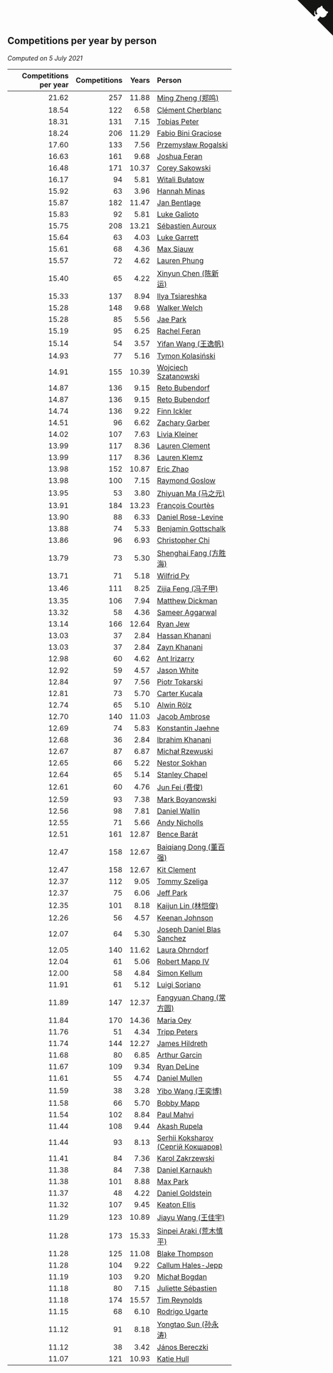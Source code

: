 ## Competitions per year by person

*Computed on  5 July 2021*

| Competitions per year | Competitions | Years | Person |
| ---: | ---: | ---: | :--- |
| 21.62 | 257 | 11.88 | [Ming Zheng (郑鸣)](https://www.worldcubeassociation.org/persons/2009ZHEN11) |
| 18.54 | 122 | 6.58 | [Clément Cherblanc](https://www.worldcubeassociation.org/persons/2014CHER05) |
| 18.31 | 131 | 7.15 | [Tobias Peter](https://www.worldcubeassociation.org/persons/2014PETE03) |
| 18.24 | 206 | 11.29 | [Fabio Bini Graciose](https://www.worldcubeassociation.org/persons/2010GRAC02) |
| 17.60 | 133 | 7.56 | [Przemysław Rogalski](https://www.worldcubeassociation.org/persons/2013ROGA02) |
| 16.63 | 161 | 9.68 | [Joshua Feran](https://www.worldcubeassociation.org/persons/2011FERA01) |
| 16.48 | 171 | 10.37 | [Corey Sakowski](https://www.worldcubeassociation.org/persons/2011SAKO01) |
| 16.17 | 94 | 5.81 | [Witali Bułatow](https://www.worldcubeassociation.org/persons/2015BUAT01) |
| 15.92 | 63 | 3.96 | [Hannah Minas](https://www.worldcubeassociation.org/persons/2017MINA04) |
| 15.87 | 182 | 11.47 | [Jan Bentlage](https://www.worldcubeassociation.org/persons/2010BENT01) |
| 15.83 | 92 | 5.81 | [Luke Galioto](https://www.worldcubeassociation.org/persons/2015GALI02) |
| 15.75 | 208 | 13.21 | [Sébastien Auroux](https://www.worldcubeassociation.org/persons/2008AURO01) |
| 15.64 | 63 | 4.03 | [Luke Garrett](https://www.worldcubeassociation.org/persons/2017GARR05) |
| 15.61 | 68 | 4.36 | [Max Siauw](https://www.worldcubeassociation.org/persons/2017SIAU02) |
| 15.57 | 72 | 4.62 | [Lauren Phung](https://www.worldcubeassociation.org/persons/2016PHUN02) |
| 15.40 | 65 | 4.22 | [Xinyun Chen (陈新运)](https://www.worldcubeassociation.org/persons/2017CHEN36) |
| 15.33 | 137 | 8.94 | [Ilya Tsiareshka](https://www.worldcubeassociation.org/persons/2012TERE01) |
| 15.28 | 148 | 9.68 | [Walker Welch](https://www.worldcubeassociation.org/persons/2011WELC01) |
| 15.28 | 85 | 5.56 | [Jae Park](https://www.worldcubeassociation.org/persons/2015PARK24) |
| 15.19 | 95 | 6.25 | [Rachel Feran](https://www.worldcubeassociation.org/persons/2015FERA01) |
| 15.14 | 54 | 3.57 | [Yifan Wang (王逸帆)](https://www.worldcubeassociation.org/persons/2017WANY29) |
| 14.93 | 77 | 5.16 | [Tymon Kolasiński](https://www.worldcubeassociation.org/persons/2016KOLA02) |
| 14.91 | 155 | 10.39 | [Wojciech Szatanowski](https://www.worldcubeassociation.org/persons/2011SZAT01) |
| 14.87 | 136 | 9.15 | [Reto Bubendorf](https://www.worldcubeassociation.org/persons/2012BUBE01) |
| 14.87 | 136 | 9.15 | [Reto Bubendorf](https://www.worldcubeassociation.org/persons/2012BUBE01) |
| 14.74 | 136 | 9.22 | [Finn Ickler](https://www.worldcubeassociation.org/persons/2012ICKL01) |
| 14.51 | 96 | 6.62 | [Zachary Garber](https://www.worldcubeassociation.org/persons/2014GARB01) |
| 14.02 | 107 | 7.63 | [Livia Kleiner](https://www.worldcubeassociation.org/persons/2013KLEI03) |
| 13.99 | 117 | 8.36 | [Lauren Clement](https://www.worldcubeassociation.org/persons/2013KLEM01) |
| 13.99 | 117 | 8.36 | [Lauren Klemz](https://www.worldcubeassociation.org/persons/2013KLEM01) |
| 13.98 | 152 | 10.87 | [Eric Zhao](https://www.worldcubeassociation.org/persons/2010ZHAO19) |
| 13.98 | 100 | 7.15 | [Raymond Goslow](https://www.worldcubeassociation.org/persons/2014GOSL01) |
| 13.95 | 53 | 3.80 | [Zhiyuan Ma (马之元)](https://www.worldcubeassociation.org/persons/2017MAZH04) |
| 13.91 | 184 | 13.23 | [François Courtès](https://www.worldcubeassociation.org/persons/2008COUR01) |
| 13.90 | 88 | 6.33 | [Daniel Rose-Levine](https://www.worldcubeassociation.org/persons/2015ROSE01) |
| 13.88 | 74 | 5.33 | [Benjamin Gottschalk](https://www.worldcubeassociation.org/persons/2016GOTT01) |
| 13.86 | 96 | 6.93 | [Christopher Chi](https://www.worldcubeassociation.org/persons/2014CHIC01) |
| 13.79 | 73 | 5.30 | [Shenghai Fang (方胜海)](https://www.worldcubeassociation.org/persons/2016FANG01) |
| 13.71 | 71 | 5.18 | [Wilfrid Py](https://www.worldcubeassociation.org/persons/2016PYWI01) |
| 13.46 | 111 | 8.25 | [Zijia Feng (冯子甲)](https://www.worldcubeassociation.org/persons/2013FENG02) |
| 13.35 | 106 | 7.94 | [Matthew Dickman](https://www.worldcubeassociation.org/persons/2013DICK01) |
| 13.32 | 58 | 4.36 | [Sameer Aggarwal](https://www.worldcubeassociation.org/persons/2017AGGA01) |
| 13.14 | 166 | 12.64 | [Ryan Jew](https://www.worldcubeassociation.org/persons/2008JEWR01) |
| 13.03 | 37 | 2.84 | [Hassan Khanani](https://www.worldcubeassociation.org/persons/2018KHAN26) |
| 13.03 | 37 | 2.84 | [Zayn Khanani](https://www.worldcubeassociation.org/persons/2018KHAN28) |
| 12.98 | 60 | 4.62 | [Ant Irizarry](https://www.worldcubeassociation.org/persons/2016IRIZ02) |
| 12.92 | 59 | 4.57 | [Jason White](https://www.worldcubeassociation.org/persons/2016WHIT16) |
| 12.84 | 97 | 7.56 | [Piotr Tokarski](https://www.worldcubeassociation.org/persons/2013TOKA01) |
| 12.81 | 73 | 5.70 | [Carter Kucala](https://www.worldcubeassociation.org/persons/2015KUCA01) |
| 12.74 | 65 | 5.10 | [Alwin Rölz](https://www.worldcubeassociation.org/persons/2016ROLZ01) |
| 12.70 | 140 | 11.03 | [Jacob Ambrose](https://www.worldcubeassociation.org/persons/2010AMBR01) |
| 12.69 | 74 | 5.83 | [Konstantin Jaehne](https://www.worldcubeassociation.org/persons/2015JAEH01) |
| 12.68 | 36 | 2.84 | [Ibrahim Khanani](https://www.worldcubeassociation.org/persons/2018KHAN27) |
| 12.67 | 87 | 6.87 | [Michał Rzewuski](https://www.worldcubeassociation.org/persons/2014RZEW01) |
| 12.65 | 66 | 5.22 | [Nestor Sokhan](https://www.worldcubeassociation.org/persons/2016SOKH01) |
| 12.64 | 65 | 5.14 | [Stanley Chapel](https://www.worldcubeassociation.org/persons/2016CHAP04) |
| 12.61 | 60 | 4.76 | [Jun Fei (费俊)](https://www.worldcubeassociation.org/persons/2016FEIJ02) |
| 12.59 | 93 | 7.38 | [Mark Boyanowski](https://www.worldcubeassociation.org/persons/2014BOYA01) |
| 12.56 | 98 | 7.81 | [Daniel Wallin](https://www.worldcubeassociation.org/persons/2013WALL03) |
| 12.55 | 71 | 5.66 | [Andy Nicholls](https://www.worldcubeassociation.org/persons/2015NICH04) |
| 12.51 | 161 | 12.87 | [Bence Barát](https://www.worldcubeassociation.org/persons/2008BARA01) |
| 12.47 | 158 | 12.67 | [Baiqiang Dong (董百强)](https://www.worldcubeassociation.org/persons/2008DONG06) |
| 12.47 | 158 | 12.67 | [Kit Clement](https://www.worldcubeassociation.org/persons/2008CLEM01) |
| 12.37 | 112 | 9.05 | [Tommy Szeliga](https://www.worldcubeassociation.org/persons/2012SZEL01) |
| 12.37 | 75 | 6.06 | [Jeff Park](https://www.worldcubeassociation.org/persons/2015PARK08) |
| 12.35 | 101 | 8.18 | [Kaijun Lin (林恺俊)](https://www.worldcubeassociation.org/persons/2013LINK01) |
| 12.26 | 56 | 4.57 | [Keenan Johnson](https://www.worldcubeassociation.org/persons/2016JOHN30) |
| 12.07 | 64 | 5.30 | [Joseph Daniel Blas Sanchez](https://www.worldcubeassociation.org/persons/2016SANC08) |
| 12.05 | 140 | 11.62 | [Laura Ohrndorf](https://www.worldcubeassociation.org/persons/2009OHRN01) |
| 12.04 | 61 | 5.06 | [Robert Mapp IV](https://www.worldcubeassociation.org/persons/2016IVRO01) |
| 12.00 | 58 | 4.84 | [Simon Kellum](https://www.worldcubeassociation.org/persons/2016KELL12) |
| 11.91 | 61 | 5.12 | [Luigi Soriano](https://www.worldcubeassociation.org/persons/2016SORI04) |
| 11.89 | 147 | 12.37 | [Fangyuan Chang (常方圆)](https://www.worldcubeassociation.org/persons/2009CHAN04) |
| 11.84 | 170 | 14.36 | [Maria Oey](https://www.worldcubeassociation.org/persons/2007OEYM01) |
| 11.76 | 51 | 4.34 | [Tripp Peters](https://www.worldcubeassociation.org/persons/2017PETE04) |
| 11.74 | 144 | 12.27 | [James Hildreth](https://www.worldcubeassociation.org/persons/2009HILD01) |
| 11.68 | 80 | 6.85 | [Arthur Garcin](https://www.worldcubeassociation.org/persons/2014GARC27) |
| 11.67 | 109 | 9.34 | [Ryan DeLine](https://www.worldcubeassociation.org/persons/2012DELI01) |
| 11.61 | 55 | 4.74 | [Daniel Mullen](https://www.worldcubeassociation.org/persons/2016MULL04) |
| 11.59 | 38 | 3.28 | [Yibo Wang (王奕博)](https://www.worldcubeassociation.org/persons/2018WANG39) |
| 11.58 | 66 | 5.70 | [Bobby Mapp](https://www.worldcubeassociation.org/persons/2015MAPP01) |
| 11.54 | 102 | 8.84 | [Paul Mahvi](https://www.worldcubeassociation.org/persons/2012MAHV01) |
| 11.44 | 108 | 9.44 | [Akash Rupela](https://www.worldcubeassociation.org/persons/2012RUPE01) |
| 11.44 | 93 | 8.13 | [Serhii Koksharov (Сергій Кокшаров)](https://www.worldcubeassociation.org/persons/2013KOKS01) |
| 11.41 | 84 | 7.36 | [Karol Zakrzewski](https://www.worldcubeassociation.org/persons/2014ZAKR01) |
| 11.38 | 84 | 7.38 | [Daniel Karnaukh](https://www.worldcubeassociation.org/persons/2014KARN02) |
| 11.38 | 101 | 8.88 | [Max Park](https://www.worldcubeassociation.org/persons/2012PARK03) |
| 11.37 | 48 | 4.22 | [Daniel Goldstein](https://www.worldcubeassociation.org/persons/2017GOLD01) |
| 11.32 | 107 | 9.45 | [Keaton Ellis](https://www.worldcubeassociation.org/persons/2012ELLI01) |
| 11.29 | 123 | 10.89 | [Jiayu Wang (王佳宇)](https://www.worldcubeassociation.org/persons/2010WANG53) |
| 11.28 | 173 | 15.33 | [Sinpei Araki (荒木慎平)](https://www.worldcubeassociation.org/persons/2006ARAK01) |
| 11.28 | 125 | 11.08 | [Blake Thompson](https://www.worldcubeassociation.org/persons/2010THOM03) |
| 11.28 | 104 | 9.22 | [Callum Hales-Jepp](https://www.worldcubeassociation.org/persons/2012HALE01) |
| 11.19 | 103 | 9.20 | [Michał Bogdan](https://www.worldcubeassociation.org/persons/2012BOGD01) |
| 11.18 | 80 | 7.15 | [Juliette Sébastien](https://www.worldcubeassociation.org/persons/2014SEBA01) |
| 11.18 | 174 | 15.57 | [Tim Reynolds](https://www.worldcubeassociation.org/persons/2005REYN01) |
| 11.15 | 68 | 6.10 | [Rodrigo Ugarte](https://www.worldcubeassociation.org/persons/2015UGAR01) |
| 11.12 | 91 | 8.18 | [Yongtao Sun (孙永涛)](https://www.worldcubeassociation.org/persons/2013SUNY02) |
| 11.12 | 38 | 3.42 | [János Bereczki](https://www.worldcubeassociation.org/persons/2018BERE01) |
| 11.07 | 121 | 10.93 | [Katie Hull](https://www.worldcubeassociation.org/persons/2010HULL01) |


<a href="https://github.com/jonatanklosko/wca_statistics" class="github-corner" aria-label="View source on Github"><svg width="80" height="80" viewBox="0 0 250 250" style="fill:#151513; color:#fff; position: absolute; top: 0; border: 0; right: 0;" aria-hidden="true"><path d="M0,0 L115,115 L130,115 L142,142 L250,250 L250,0 Z"></path><path d="M128.3,109.0 C113.8,99.7 119.0,89.6 119.0,89.6 C122.0,82.7 120.5,78.6 120.5,78.6 C119.2,72.0 123.4,76.3 123.4,76.3 C127.3,80.9 125.5,87.3 125.5,87.3 C122.9,97.6 130.6,101.9 134.4,103.2" fill="currentColor" style="transform-origin: 130px 106px;" class="octo-arm"></path><path d="M115.0,115.0 C114.9,115.1 118.7,116.5 119.8,115.4 L133.7,101.6 C136.9,99.2 139.9,98.4 142.2,98.6 C133.8,88.0 127.5,74.4 143.8,58.0 C148.5,53.4 154.0,51.2 159.7,51.0 C160.3,49.4 163.2,43.6 171.4,40.1 C171.4,40.1 176.1,42.5 178.8,56.2 C183.1,58.6 187.2,61.8 190.9,65.4 C194.5,69.0 197.7,73.2 200.1,77.6 C213.8,80.2 216.3,84.9 216.3,84.9 C212.7,93.1 206.9,96.0 205.4,96.6 C205.1,102.4 203.0,107.8 198.3,112.5 C181.9,128.9 168.3,122.5 157.7,114.1 C157.9,116.9 156.7,120.9 152.7,124.9 L141.0,136.5 C139.8,137.7 141.6,141.9 141.8,141.8 Z" fill="currentColor" class="octo-body"></path></svg></a><style>.github-corner:hover .octo-arm{animation:octocat-wave 560ms ease-in-out}@keyframes octocat-wave{0%,100%{transform:rotate(0)}20%,60%{transform:rotate(-25deg)}40%,80%{transform:rotate(10deg)}}@media (max-width:500px){.github-corner:hover .octo-arm{animation:none}.github-corner .octo-arm{animation:octocat-wave 560ms ease-in-out}}</style>
